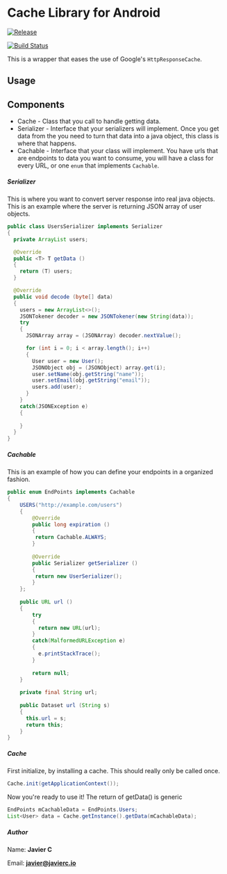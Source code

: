 # Cache Library for Android

[![Release](https://jitpack.io/v/javierchavez/android-cache.svg?style=flat-square)](https://jitpack.io/#javierchavez/android-cache)

[![Build Status](https://travis-ci.org/javierchavez/android-cache.svg?branch=master)](https://travis-ci.org/javierchavez/android-cache)

This is a wrapper that eases the use of Google's `HttpResponseCache`.

## Usage

## Components

* Cache - Class that you call to handle getting data.
* Serializer - Interface that your serializers will implement. Once you get data 
  from the you need to turn that data into a java object, this class is where that happens.
* Cachable - Interface that your class will implement. You have urls that are endpoints to 
  data you want to consume, you will have a class for every URL, or one `enum` that implements `Cachable`.
  
##### Serializer

This is where you want to convert server response into real java objects. This is an example 
where the server is returning JSON array of user objects.

```java
public class UsersSerializer implements Serializer
{
  private ArrayList users;

  @Override
  public <T> T getData ()
  {
    return (T) users;
  }

  @Override
  public void decode (byte[] data)
  {
    users = new ArrayList<>();
    JSONTokener decoder = new JSONTokener(new String(data));
    try
    {
      JSONArray array = (JSONArray) decoder.nextValue();

      for (int i = 0; i < array.length(); i++)
      {
        User user = new User();
        JSONObject obj = (JSONObject) array.get(i);
        user.setName(obj.getString("name"));
        user.setEmail(obj.getString("email"));
        users.add(user);
      }
    }
    catch(JSONException e)
    {
      
    }
  }
}
```

##### Cachable

This is an example of how you can define your endpoints in a organized fashion.

```java
public enum EndPoints implements Cachable
{
    USERS("http://example.com/users")
    {
        @Override
        public long expiration ()
        {
         return Cachable.ALWAYS;
        }
        
        @Override
        public Serializer getSerializer ()
        {
         return new UserSerializer();
        } 
    };
        
    public URL url ()
    {
        try
        {
          return new URL(url); 
        }
        catch(MalformedURLException e)
        {
          e.printStackTrace();
        }
        
        return null;
    }
  
    private final String url;
    
    public Dataset url (String s)
    {
      this.url = s;
      return this;
    }
}
```
  
##### Cache

First initialize, by installing a cache. This should really only be called once.

```java
Cache.init(getApplicationContext());
```

Now you're ready to use it!
The return of getData() is generic

```java
EndPoints mCachableData = EndPoints.Users;
List<User> data = Cache.getInstance().getData(mCachableData);
```



##### Author
Name: **Javier C**

Email: **javier@javierc.io**
